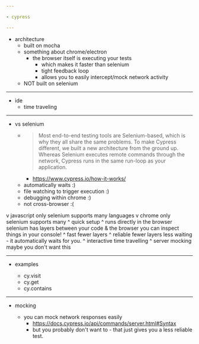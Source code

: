 ```yaml
---

- cypress

---
```


  - architecture
    - built on mocha
    - something about chrome/electron
      - the browser itself is executing your tests
        - which makes it faster than selenium
        - tight feedback loop
        - allows you to easily intercept/mock network activity
    - NOT built on selenium

---

  - ide
    - time traveling

---

  - vs selenium
    - > Most end-to-end testing tools are Selenium-based, which is why they all share the same problems. To make Cypress different, we built a new architecture from the ground up. Whereas Selenium executes remote commands through the network, Cypress runs in the same run-loop as your application.
      - https://www.cypress.io/how-it-works/
    - automatically waits :)
    - file watching to trigger execution :)
    - debugging within chrome :)
    - not cross-browser :(

  v javascript only
    selenium supports many languages
  v chrome only
    selenium supports many
  ^ quick setup
  ^ runs directly in the browser
    selenium has layers between your code & the browser
    you can inspect things in your console!
  ^ fast
    fewer layers
  ^ reliable
    fewer layers
    less waiting - it automatically waits for you.
  ^ interactive
    time travelling
  ^ server mocking
    maybe you don't want this
    
---

* examples

  - cy.visit
  - cy.get
  - cy.contains

---

* mocking

  - you can mock network responses easily
    - https://docs.cypress.io/api/commands/server.html#Syntax
    - but you probably don't want to - that just gives you a less reliable test.
